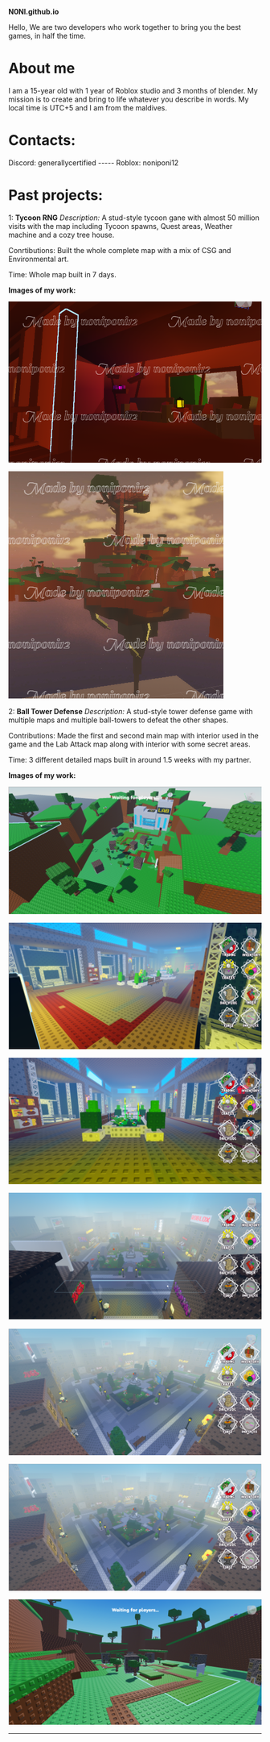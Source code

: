 **N0Nl.github.io**

Hello, We are two developers who work together to bring you the best games, in half the time.

# About me
I am a 15-year old with 1 year of Roblox studio and 3 months of blender.
My mission is to create and bring to life whatever you describe in words.
My local time is UTC+5 and I am from the maldives.

# Contacts:

Discord: generallycertified ----- Roblox: noniponi12

# Past projects:

1: **Tycoon RNG**
*Description:*  A stud-style tycoon gane with almost 50 million visits with the map including Tycoon spawns,
Quest areas, Weather machine and a cozy tree house.

Conrtibutions: Built the whole complete map with a mix of CSG and Environmental art.

Time: Whole map built in 7 days.

**Images of my work:**

![image alt](https://github.com/N0Nl/N0Nl.github.io/blob/main/unnamed.png?raw=true)

![image alt](https://github.com/N0Nl/N0Nl.github.io/blob/main/unnamed%20(1).png?raw=true)

2: **Ball Tower Defense**
*Description:* A stud-style tower defense game with multiple maps and multiple ball-towers to defeat the other shapes.

Contributions: Made the first and second main map with interior used in the game 
and the Lab Attack map along with interior with some secret areas. 

Time: 3 different detailed maps built in around 1.5 weeks with my partner.

**Images of my work:**

![image alt](https://github.com/N0Nl/N0Nl.github.io/blob/main/image.png?raw=true)

![image alt](https://github.com/N0Nl/N0Nl.github.io/blob/main/image%20(6).png?raw=true)

![image alt](https://github.com/N0Nl/N0Nl.github.io/blob/main/image%20(5).png?raw=true)

![image alt](https://github.com/N0Nl/N0Nl.github.io/blob/main/image%20(4).png?raw=true)

![image alt](https://github.com/N0Nl/N0Nl.github.io/blob/main/image%20(3).png?raw=true)

![image alt](https://github.com/N0Nl/N0Nl.github.io/blob/main/image%20(2).png?raw=true)

![image alt](https://github.com/N0Nl/N0Nl.github.io/blob/main/image%20(1).png?raw=true)


------------------------------








